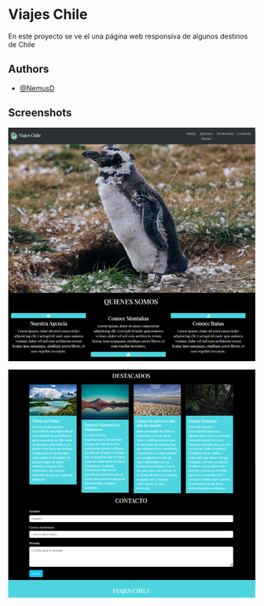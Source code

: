 
# Viajes Chile

En este proyecto se ve el una página web responsiva de algunos destinos de Chile


## Authors

- [@NemusD](https://github.com/NemusD/)


## Screenshots

![App Screenshot](https://github.com/NemusD/viajes_chile/blob/central/assets/img/screenshots/Parte1.PNG?raw=true)

![App Screenshot](https://github.com/NemusD/viajes_chile/blob/central/assets/img/screenshots/Parte2.PNG?raw=true)